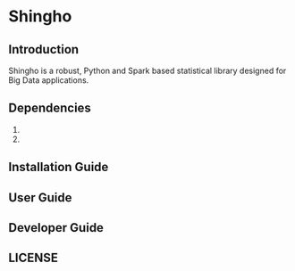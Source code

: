 # Shingho

## Introduction
Shingho is a robust, Python and Spark based statistical library designed for Big Data applications.

## Dependencies
1. 
2. 

## Installation Guide

## User Guide

## Developer Guide

## LICENSE
